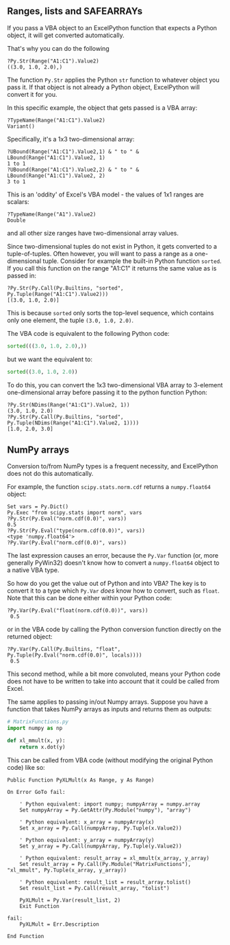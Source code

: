 Ranges, lists and SAFEARRAYs
---

If you pass a VBA object to an ExcelPython function that expects a Python object, it will get converted automatically.

That's why you can do the following

```
?Py.Str(Range("A1:C1").Value2)
((3.0, 1.0, 2.0),)
```
   
The function `Py.Str` applies the Python `str` function to whatever object you pass it. If that object is not already a Python object, ExcelPython will convert it for you.

In this specific example, the object that gets passed is a VBA array:

```
?TypeName(Range("A1:C1").Value2)
Variant()
```

Specifically, it's a 1x3 two-dimensional array:

```
?UBound(Range("A1:C1").Value2,1) & " to " & LBound(Range("A1:C1").Value2, 1)
1 to 1
?UBound(Range("A1:C1").Value2,2) & " to " & LBound(Range("A1:C1").Value2, 2)
3 to 1
```
  
This is an 'oddity' of Excel's VBA model - the values of 1x1 ranges are scalars:

```
?TypeName(Range("A1").Value2)
Double
```
  
and all other size ranges have two-dimensional array values.

Since two-dimensional tuples do not exist in Python, it gets converted to a tuple-of-tuples. Often however, you will want to pass a range as a one-dimensional tuple. Consider for example the built-in Python function `sorted`. If you call this function on the range "A1:C1" it returns the same value as is passed in:

```
?Py.Str(Py.Call(Py.Builtins, "sorted", Py.Tuple(Range("A1:C1").Value2)))
[(3.0, 1.0, 2.0)]
```

This is because `sorted` only sorts the top-level sequence, which contains only one element, the tuple `(3.0, 1.0, 2.0)`.

The VBA code is equivalent to the following Python code:

```python
sorted(((3.0, 1.0, 2.0),))
```

but we want the equivalent to:

```python
sorted((3.0, 1.0, 2.0))
```

To do this, you can convert the 1x3 two-dimensional VBA array to 3-element one-dimensional array before passing it to the python function Python:

```
?Py.Str(NDims(Range("A1:C1").Value2, 1))
(3.0, 1.0, 2.0)
?Py.Str(Py.Call(Py.Builtins, "sorted", Py.Tuple(NDims(Range("A1:C1").Value2, 1))))
[1.0, 2.0, 3.0]
```

NumPy arrays
--

Conversion to/from NumPy types is a frequent necessity, and ExcelPython does not do this automatically.

For example, the function `scipy.stats.norm.cdf` returns a `numpy.float64` object:

```
Set vars = Py.Dict()
Py.Exec "from scipy.stats import norm", vars
?Py.Str(Py.Eval("norm.cdf(0.0)", vars))
0.5
?Py.Str(Py.Eval("type(norm.cdf(0.0))", vars))
<type 'numpy.float64'>
?Py.Var(Py.Eval("norm.cdf(0.0)", vars))
```

The last expression causes an error, because the `Py.Var` function (or, more generally PyWin32) doesn't know how to convert a `numpy.float64` object to a native VBA type.

So how do you get the value out of Python and into VBA? The key is to convert it to a type which `Py.Var` _does_ know how to convert, such as `float`. Note that this can be done either within your Python code:

```
?Py.Var(Py.Eval("float(norm.cdf(0.0))", vars))
 0.5 
```

or in the VBA code by calling the Python conversion function directly on the returned object:

```
?Py.Var(Py.Call(Py.Builtins, "float", Py.Tuple(Py.Eval("norm.cdf(0.0)", locals))))
 0.5
```

This second method, while a bit more convoluted, means your Python code does not have to be written to take into account that it could be called from Excel.

The same applies to passing in/out Numpy arrays. Suppose you have a function that takes NumPy arrays as inputs and returns them as outputs:

```python
# MatrixFunctions.py
import numpy as np

def xl_mmult(x, y):
    return x.dot(y)
```

This can be called from VBA code (without modifying the original Python code) like so:

```vb.net
Public Function PyXLMult(x As Range, y As Range)

On Error GoTo fail:

    ' Python equivalent: import numpy; numpyArray = numpy.array
    Set numpyArray = Py.GetAttr(Py.Module("numpy"), "array")

    ' Python equivalent: x_array = numpyArray(x)
    Set x_array = Py.Call(numpyArray, Py.Tuple(x.Value2))

    ' Python equivalent: y_array = numpyArray(y)
    Set y_array = Py.Call(numpyArray, Py.Tuple(y.Value2))

    ' Python equivalent: result_array = xl_mmult(x_array, y_array)
    Set result_array = Py.Call(Py.Module("MatrixFunctions"), "xl_mmult", Py.Tuple(x_array, y_array))

    ' Python equivalent: result_list = result_array.tolist()
    Set result_list = Py.Call(result_array, "tolist")

    PyXLMult = Py.Var(result_list, 2)
    Exit Function

fail:
    PyXLMult = Err.Description

End Function
```
